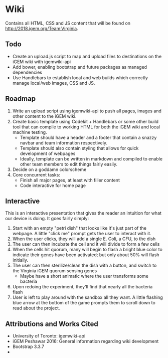 # Wiki

Contains all HTML, CSS and JS content that will be found on http://2018.igem.org/Team:Virginia.

## Todo

- Create an upload.js script to map and upload files to destinations on the iGEM wiki with igemwiki-api
- Add bower, enabling bootstrap and future packages as managed dependencies
- Use Handlebars to establish local and web builds which correctly manage local/web images, CSS and JS.

## Roadmap

1. Write an upload script using igemwiki-api to push all pages, images and other content to the iGEM wiki.
2. Create basic template using Codekit + Handlebars or some other build tool that can compile to working HTML for both the iGEM wiki and local machine testing.
    - Template should have a header and a footer that contain a snazzy navbar and team information respectively.
    - Template should also contain styling that allows for quick development of webpages
    - Ideally, template can be written in markdown and compiled to enable other team members to edit things fairly easily.
3. Decide on a goddamn colorscheme
4. Core concurrent tasks:
    - Finish all major pages, at least with filler content
    - Code interactive for home page

## Interactive

This is an interactive presentation that gives the reader an intuition for what our device is doing. It goes fairly simply:

1. Start with an empty "petri dish" that looks like it's just part of the webpage. A little "click me" prompt gets the user to interact with it.
2. When the user clicks, they will add a single E. Coli, a CFU, to the dish
3. The user can then incubate the cell and it will divide to form a few cells
4. When the cells hit quorum, many will begin to flash a bright blue color to indicate their genes have been activated; but only about 50% will flash initially.
5. The user can then sterilize/clean the dish with a button, and switch to the Virginia iGEM quorum sensing genes
    - Maybe have a short animatic where the user transforms some bacteria
6. Upon redoing the experiment, they'll find that nearly all the bacteria flash
7. User is left to play around with the sandbox all they want. A little flashing blue arrow at the bottom of the game prompts them to scroll down to read about the project.

## Attributions and Works Cited
- University of Toronto: igemwiki-api
- iGEM Peshawar 2016: General information regarding wiki development
- Bootstrap 3.3.7
-
